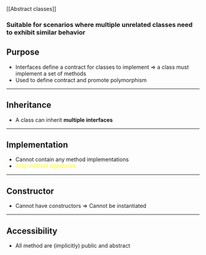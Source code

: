 [[Abstract classes]]

### Suitable for scenarios where multiple unrelated classes need to exhibit similar behavior
## Purpose
- Interfaces define a contract for classes to implement                      => a class must implement a set of methods
- Used to define contract and promote polymorphism 
---
## Inheritance
- A class can inherit **multiple interfaces**

---
## Implementation
- Cannot contain any method implementations
- <span style="color:#ffff00">Only method signatures</span> 
---
## Constructor
- Cannot have constructors => Cannot be instantiated

---
## Accessibility
- All method are (implicitly) public and abstract